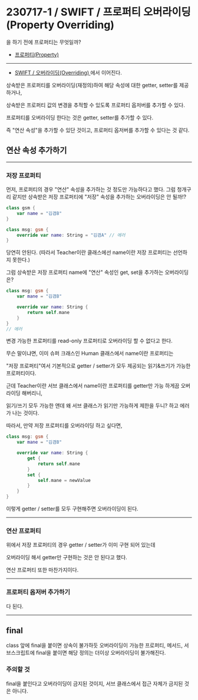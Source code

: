 # 230717-1 / SWIFT / 프로퍼티 오버라이딩(Property Overriding)

을 하기 전에 프로퍼티는 무엇일까?

- <a href = "https://github.com/kimkyumbi/TIL/blob/main/iOS/230717-1.md" > 프로퍼티(Property) </a>

---

- <a href = "https://github.com/kimkyumbi/TIL/blob/main/iOS/230716-3.md" > SWIFT / 오버라이딩(Overriding) </a> 에서 이어진다.

상속받은 프로퍼티를 오버라이딩(재정의)하여 해당 속성에 대한 getter, setter를 제공하거나,

상속받은 프로퍼티 값의 변경을 추적할 수 있도록 프로퍼티 옵저버를 추가할 수 있다.
 
프로퍼티를 오버라이딩 한다는 것은 getter, setter를 추가할 수 있다.

즉 "연산 속성"을 추가할 수 있단 것이고, 프로퍼티 옵저버를 추가할 수 있다는 것 같다.

## 연산 속성 추가하기

---

### 저장 프로퍼티

먼저, 프로퍼티의 경우 "연산" 속성을 추가하는 것 정도만 가능하다고 했다.
그럼 청개구리 같지만 상속받은 저장 프로퍼티에 "저장" 속성을 추가하는 오버라이딩은 안 될까!?

```swift
class gsm {
    var name = "김겸B"
}

class msg: gsm {
    override var name: String = "김겸A" // 에러
}
```
당연히 안된다.
(따라서 Teacher이란 클래스에선 name이란 저장 프로퍼티는 선언하지 못한다.)
 
그럼 상속받은 저장 프로퍼티 name에 "연산" 속성인 get, set을 추가하는 오버라이딩은?

```swift
class msg: gsm {
    var mane = "김겸B"

    override var name: String {
        return self.mane
    }
}
// 에러
```
변경 가능한 프로퍼티를 read-only 프로퍼티로 오버라이딩 할 수 없다고 한다.
 
무슨 말이냐면, 이미 슈퍼 크래스인 Human 클래스에서 name이란 프로퍼티는

"저장 프로퍼티"여서 기본적으로 getter / setter가 모두 제공되는 읽기&쓰기가 가능한 프로퍼티이다.
 
근데 Teacher이란 서브 클래스에서 name이란 프로퍼티를 getter만 가능 하게끔 오버라이딩 해버리니,

읽기/쓰기 모두 가능한 앤데 왜 서브 클래스가 읽기만 가능하게 제한을 두니? 하고 에러가 나는 것이다.
 
따라서, 만약 저장 프로퍼티를 오버라이딩 하고 싶다면,

```swift
class msg: gsm {
    var mane = "김겸B"

    override var name: String {
        get {
            return self.mane
        }
        set {
            self.mane = newValue
        } 
    }
}
```

이렇게 getter / setter를 모두 구현해주면 오버라이딩이 된다.

---

### 연산 프로퍼티
 
위에서 저장 프로퍼티의 경우 getter / setter가 이미 구현 되어 있는데

오버라이딩 해서 getter만 구현하는 것은 안 된다고 했다.
 
연산 프로퍼티 또한 마찬가지이다.

---

### 프로퍼티 옵저버 추가하기

다 된다.

---

## final 

class 앞에 final을 붙이면 상속이 불가하듯 오버라이딩이 가능한 프로퍼티, 메서드, 서브스크립트에 final을 붙이면 해당 정의는 더이상 오버라이딩이 불가해진다.

### 주의할 것

final을 붙인다고 오버라이딩이 금지된 것이지,
서브 클래스에서 접근 자체가 금지된 것은 아니다.
